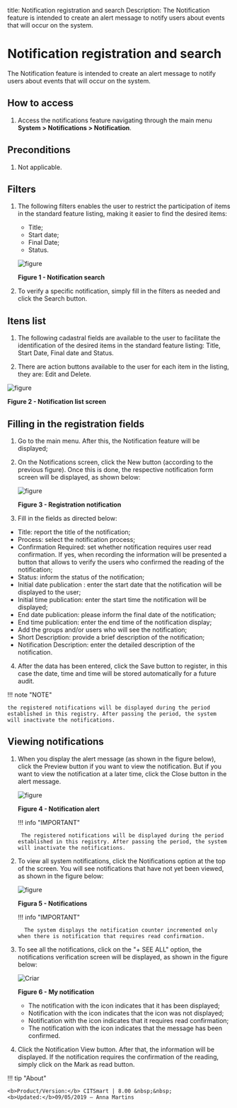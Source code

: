 title: Notification registration and search
Description: The Notification feature is intended to create an alert message to notify users about events that will occur on the system.

# Notification registration and search

The Notification feature is intended to create an alert message to notify users about events that will occur on the system.

How to access
----------

1. Access the notifications feature navigating through the main menu **System > Notifications > Notification**.

Preconditions
------------

1. Not applicable.

Filters
------

1. The following filters enables the user to restrict the participation of items in the standard feature listing, making it easier to find the desired items:

    - Title;
    - Start date;
    - Final Date;
    - Status.

    ![figure](images/notification-1.png)
    
    **Figure 1 - Notification search**

2. To verify a specific notification, simply fill in the filters as needed and click the Search button.

Itens list
-----------

1. The following cadastral fields are available to the user to facilitate the identification of the desired items in the standard feature listing: Title, Start Date, Final date and Status.

2. There are action buttons available to the user for each item in the listing, they are: Edit and Delete.

![figure](images/notification-2.png)

**Figure 2 - Notification list screen**

Filling in the registration fields
----------------------------------

1. Go to the main menu. After this, the Notification feature will be displayed;

2. On the Notifications screen, click the New button (according to the previous figure). Once this is done, the respective notification form screen will be displayed, as shown below:

   ![figure](images/notification-3.png)    
    
   **Figure 3 - Registration notification**

3.  Fill in the fields as directed below:

- Title: report the title of the notification;
- Process: select the notification process;
- Confirmation Required: set whether notification requires user read confirmation. If yes, when recording the information will be presented a button that allows to verify the users who confirmed the reading of the notification;
- Status: inform the status of the notification;
- Initial date publication : enter the start date that the notification will be displayed to the user;
- Initial time publication: enter the start time the notification will be displayed;
- End date publication: please inform the final date of the notification;
- End time publication: enter the end time of the notification display;
- Add the groups and/or users who will see the notification;
- Short Description: provide a brief description of the notification;
- Notification Description: enter the detailed description of the notification.

4. After the data has been entered, click the Save button to register, in this case the date, time and time will be stored automatically for a future audit.

!!! note "NOTE"

    the registered notifications will be displayed during the period established in this registry. After passing the period, the system will inactivate the notifications.


Viewing notifications
---------------------------

1. When you display the alert message (as shown in the figure below), click the Preview button if you want to view the notification. But if you want to view the notification at a later time, click the Close button in the alert message.

    ![figure](images/notification-4.png)
    
    **Figure 4 - Notification alert**

    !!! info "IMPORTANT"

        The registered notifications will be displayed during the period established in this registry. After passing the period, the system will inactivate the notifications.

2. To view all system notifications, click the Notifications option at the top of the screen. You will see notifications that have not yet been viewed, as shown in the figure below:
    
    ![figure](images/notification-5.png)
    
    **Figura 5 - Notifications**

    !!! info "IMPORTANT"

         The system displays the notification counter incremented only when there is notification that requires read confirmation.

3. To see all the notifications, click on the "+ SEE ALL" option, the notifications verification screen will be displayed, as shown in the figure below:

    ![Criar](images/notification-6.png)
    
    **Figure 6 - My notification**

    - The notification with the icon  indicates that it has been displayed;
    - Notification with the icon  indicates that the icon was not displayed;
    - Notification with the icon  indicates that it requires read confirmation;
    - The notification with the icon  indicates that the message has been confirmed.

4. Click the Notification View button. After that, the information will be displayed. If the notification requires the confirmation of the reading, simply click on the Mark as read button.


!!! tip "About"

    <b>Product/Version:</b> CITSmart | 8.00 &nbsp;&nbsp;
    <b>Updated:</b>09/05/2019 – Anna Martins
